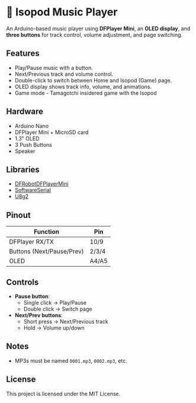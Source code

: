 # 🎵 Isopod Music Player

An Arduino-based music player using **DFPlayer Mini**, an **OLED display**, and **three buttons** for track control, volume adjustment, and page switching.

## Features

- Play/Pause music with a button.
- Next/Previous track and volume control.
- Double-click to switch between Home and Isopod (Game) page.
- OLED display shows track info, volume, and animations.
- Game mode - Tamagotchi insidered game with the Isopod 
## Hardware

- Arduino Nano
- DFPlayer Mini + MicroSD card
- 1.3" OLED 
- 3 Push Buttons
- Speaker

## Libraries

- [DFRobotDFPlayerMini](https://github.com/DFRobot/DFRobotDFPlayerMini)
- [SoftwareSerial](https://www.arduino.cc/en/Reference/SoftwareSerial)
- [U8g2](https://github.com/olikraus/u8g2)

## Pinout

| Function                  | Pin  |
|---------------------------|------|
| DFPlayer RX/TX            | 10/9 |
| Buttons (Next/Pause/Prev) | 2/3/4|
| OLED                      | A4/A5|

## Controls

- **Pause button**:  
  - Single click → Play/Pause  
  - Double click → Switch page
- **Next/Prev buttons**:  
  - Short press → Next/Previous track  
  - Hold → Volume up/down

## Notes
- MP3s must be named `0001.mp3`, `0002.mp3`, etc.

## License
This project is licensed under the MIT License.
